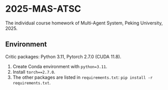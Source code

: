 # 2025-MAS-ATSC
The individual course homework of Multi-Agent System, Peking University, 2025.

## Environment

Critic packages: Python 3.11, Pytorch 2.7.0 (CUDA 11.8).

1. Create Conda environment with `python=3.11`.
2. Install `torch==2.7.0`.
3. The other packages are listed in `requirements.txt`: `pip install -r requirements.txt`.


